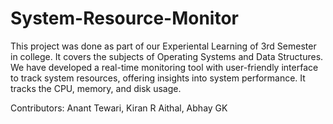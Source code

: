 # System-Resource-Monitor
This project was done as part of our Experiental Learning of 3rd Semester in college. 
It covers the subjects of Operating Systems and Data Structures.
We have developed a real-time monitoring tool with user-friendly interface to track system resources, offering insights into system performance.
It tracks the CPU, memory, and disk usage.

Contributors: Anant Tewari, Kiran R Aithal, Abhay GK
